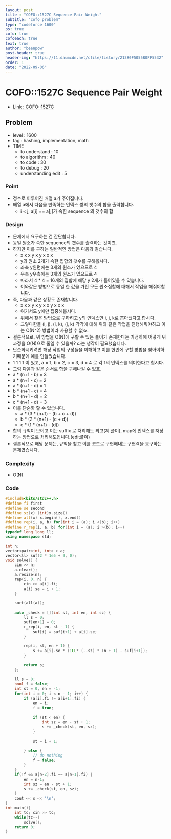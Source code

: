 ```yaml
---
layout: post
title : "COFO::1527C Sequence Pair Weight"
subtitle: "cofo problem"
type: "codeforce 1600"
ps: true
cofo: true
cofoeach: true
text: true
author: "beenpow"
post-header: true
header-img: "https://t1.daumcdn.net/cfile/tistory/213B0F5055B0FF5532"
order: 1
date: "2022-09-06"
---
```

# COFO::1527C Sequence Pair Weight
- [Link : COFO::1527C](https://codeforces.com/problemset/problem/1527/C)


## Problem 

- level : 1600
- tag : hashing, implementation, math
- TIME
  - to understand    : 10
  - to algorithm     : 40
  - to code          : 30
  - to debug         : 20
  - understanding edit : 5 

### Point
- 정수로 이루어진 배열 a가 주어집니다.
- 배열 a에서 다음을 만족하는 인덱스 쌍의 갯수의 합을 출력합니다.
  - i < j, a[i] == a[j]가 속한 sequence 의 갯수의 합

### Design
- 문제에서 요구하는 건 간단합니다.
- 동일 원소가 속한 sequence의 갯수를 출력하는 것이죠.
- 하지만 이를 구하는 일반적인 방법은 다음과 같습니다.
  - x x x y x y x x x
  - y의 원소 2개가 속한 집합의 갯수를 구해봅시다.
  - 좌측 y왼편에는 3개의 원소가 있으므로 4
  - 우측 y우측에는 3개의 원소가 있으므로 4
  - 따라서 4 * 4 = 16개의 집합에 해당 y 2개가 들어있을 수 있습니다.
  - 이와같은 방법으로 동일 한 값을 가진 모든 원소집합에 대해서 작업을 해줘야합니다.
- 즉, 다음과 같은 상황도 존재합니다.
  - x x x y x y x x y x x x
  - 여기서도 y에만 집중해봅시다.
  - 위에서 찾은 방법으로 구하려고 y의 인덱스만 i, j, k로 뽑아냈다고 합시다.
  - 그렇다한들 (i, j), (i, k), (j, k) 각각에 대해 위와 같은 작업을 진행해줘야하고 이는 O(N^2) 방법이라 사용할 수 없죠.
- 결론적으로, 위 방법을 O(N)에 구할 수 있는 풀이가 존재한다는 가정하에 어떻게 위 과정을 O(N)으로 줄일 수 있을까? 라는 생각이 필요했습니다.
- 단순화시키려면 해당 작업의 구성들을 이해하고 이를 한번에 구할 방법을 찾아야하기때문에 예를 만들었습니다.
- 1 1 1 1 이 있고, a = 1, b = 2, c = 3, d = 4 로 각 1의 인덱스를 의미한다고 칩시다.
- 그럼 다음과 같은 순서로 합을 구해나갈 수 있죠.
- a * (n+1 - b) = 3
- a * (n+1 - c) = 2
- a * (n+1 - d) = 1
- b * (n+1 - c) = 4
- b * (n+1 - d) = 2
- c * (n+1 - d) = 3
- 이를 단순화 할 수 있습니다.
  - a * (3 * (n+1) - (b + c + d))
  - b * (2 * (n+1) - (c + d))
  - c * (1 * (n+1) - (d))
- 합의 규칙이 보이고 이는 suffix 로 처리해도 되고(제 풀이), map에 인덱스를 저장하는 방법으로 처리해도됩니다.(edit풀이)
- 결론적으로 해당 문제는, 규칙을 찾고 이를 코드로 구현해내는 구현력을 요구하는 문제였습니다.

### Complexity
- O(N)

### Code

```cpp
#include<bits/stdc++.h>
#define fi first
#define se second
#define sz(x) (int)x.size()
#define all(x) x.begin(), x.end()
#define rep(i, a, b) for(int i = (a); i <(b); i++)
#define r_rep(i, a, b) for(int i = (a); i >(b); i--)
typedef long long ll;
using namespace std;

int n;
vector<pair<int, int> > a;
vector<ll> suf(2 * 1e5 + 9, 0);
void solve() {
    cin >> n;
    a.clear();
    a.resize(n);
    rep(i, 0, n) {
        cin >> a[i].fi;
        a[i].se = i + 1;
    }
    
    sort(all(a));
    
    auto _check = [](int st, int en, int sz) {
        ll s = 0;
        suf[en+1] = 0;
        r_rep(i, en, st - 1) {
            suf[i] = suf[i+1] + a[i].se;
        }
        
        rep(i, st, en + 1) {
            s += a[i].se * (1LL* (--sz) * (n + 1) - suf[i+1]);
        }
        
        return s;
    };
    
    ll s = 0;
    bool f = false;
    int st = 0, en = -1;
    for(int i = 0; i < n - 1; i++) {
        if (a[i].fi != a[i+1].fi) {
            en = i;
            f = true;
            
            if (st < en) {
                int sz = en - st + 1;
                s += _check(st, en, sz);
            }
            
            st = i + 1;
            
        } else {
            // do nothing
            f = false;
        }
    }
    if(!f && a[n-2].fi == a[n-1].fi) {
        en = n-1;
        int sz = en - st + 1;
        s += _check(st, en, sz);
    }
    cout << s << '\n';
}
int main(){
    int tc; cin >> tc;
    while(tc--)
        solve();
    return 0;
}
```
